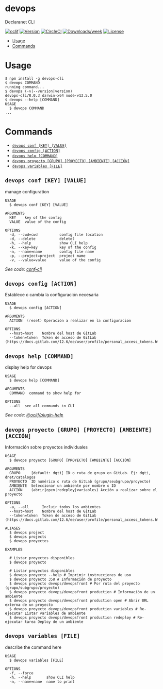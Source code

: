 devops
====

Declaranet CLI

[![oclif](https://img.shields.io/badge/cli-oclif-brightgreen.svg)](https://oclif.io)
[![Version](https://img.shields.io/npm/v/devops.svg)](https://npmjs.org/package/devops)
[![CircleCI](https://circleci.com/gh/dreglad/devops/tree/master.svg?style=shield)](https://circleci.com/gh/dreglad/devops/tree/master)
[![Downloads/week](https://img.shields.io/npm/dw/devops.svg)](https://npmjs.org/package/devops)
[![License](https://img.shields.io/npm/l/devops.svg)](https://github.com/dreglad/devops/blob/master/package.json)

<!-- toc -->
* [Usage](#usage)
* [Commands](#commands)
<!-- tocstop -->
# Usage
<!-- usage -->
```sh-session
$ npm install -g devops-cli
$ devops COMMAND
running command...
$ devops (-v|--version|version)
devops-cli/0.0.3 darwin-x64 node-v13.5.0
$ devops --help [COMMAND]
USAGE
  $ devops COMMAND
...
```
<!-- usagestop -->
# Commands
<!-- commands -->
* [`devops conf [KEY] [VALUE]`](#devops-conf-key-value)
* [`devops config [ACTION]`](#devops-config-action)
* [`devops help [COMMAND]`](#devops-help-command)
* [`devops proyecto [GRUPO] [PROYECTO] [AMBIENTE] [ACCIÓN]`](#devops-proyecto-grupo-proyecto-ambiente-acción)
* [`devops variables [FILE]`](#devops-variables-file)

## `devops conf [KEY] [VALUE]`

manage configuration

```
USAGE
  $ devops conf [KEY] [VALUE]

ARGUMENTS
  KEY    key of the config
  VALUE  value of the config

OPTIONS
  -d, --cwd=cwd          config file location
  -d, --delete           delete?
  -h, --help             show CLI help
  -k, --key=key          key of the config
  -n, --name=name        config file name
  -p, --project=project  project name
  -v, --value=value      value of the config
```

_See code: [conf-cli](https://github.com/natzcam/conf-cli/blob/v0.1.9/src/commands/conf.ts)_

## `devops config [ACTION]`

Establece o cambia la configuración necesaria

```
USAGE
  $ devops config [ACTION]

ARGUMENTS
  ACTION  (reset) Operación a realizar en la configuración

OPTIONS
  --host=host    Nombre del host de GitLab
  --token=token  Token de acceso de GitLab (https://docs.gitlab.com/12.6/ee/user/profile/personal_access_tokens.html)
```

## `devops help [COMMAND]`

display help for devops

```
USAGE
  $ devops help [COMMAND]

ARGUMENTS
  COMMAND  command to show help for

OPTIONS
  --all  see all commands in CLI
```

_See code: [@oclif/plugin-help](https://github.com/oclif/plugin-help/blob/v2.2.3/src/commands/help.ts)_

## `devops proyecto [GRUPO] [PROYECTO] [AMBIENTE] [ACCIÓN]`

Información sobre proyectos individuales

```
USAGE
  $ devops proyecto [GRUPO] [PROYECTO] [AMBIENTE] [ACCIÓN]

ARGUMENTS
  GRUPO     [default: dgti] ID o ruta de grupo en GitLab. Ej: dgti, dnet/catalogos
  PROYECTO  ID numérico o ruta de GitLab (grupo/seubgrupo/proyecto)
  AMBIENTE  Seleccionar un ambiente por nombre o ID
  ACCIÓN    (abrir|open|redeploy|variables) Acción a realizar sobre el proyecto

OPTIONS
  -a, --all      Incluir todos los ambientes
  --host=host    Nombre del host de GitLab
  --token=token  Token de acceso de GitLab (https://docs.gitlab.com/12.6/ee/user/profile/personal_access_tokens.html)

ALIASES
  $ devops project
  $ devops projects
  $ devops proyectos

EXAMPLES
  
  # Listar proyectos disponibles
  $ devops proyecto 
  
  # Listar proyectos disponibles
  $ devops proyecto --help # Imprimir instrucciones de uso
  $ devops proyecto 358 # Información de proyecto
  $ devops proyecto devops/devopsfront # Por ruta del proyecto (grupo/subgrupo/proyecto)
  $ devops proyecto devops/devopsfront production # Información de un ambiente
  $ devops proyecto devops/devopsfront production open # Abrir URL externa de un proyecto
  $ devops proyecto devops/devopsfront production variables # Re-ejecutar Listar variables de ambiente
  $ devops proyecto devops/devopsfront production redeploy # Re-ejecutar tarea Deploy de un ambiente
```

## `devops variables [FILE]`

describe the command here

```
USAGE
  $ devops variables [FILE]

OPTIONS
  -f, --force
  -h, --help       show CLI help
  -n, --name=name  name to print
```
<!-- commandsstop -->
